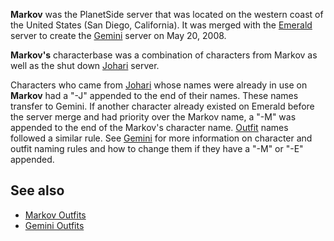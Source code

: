 **Markov** was the PlanetSide server that was located on the western
coast of the United States (San Diego, California). It was merged with
the [Emerald](Emerald.md) server to create the
[Gemini](Gemini.md) server on May 20, 2008.

**Markov's** characterbase was a combination of characters from Markov
as well as the shut down [Johari](Johari.md) server.

Characters who came from [Johari](Johari.md) whose names were
already in use on **Markov** had a "-J" appended to the end of their
names. These names transfer to Gemini. If another character already
existed on Emerald before the server merge and had priority over the
Markov name, a "-M" was appended to the end of the Markov's character
name. [Outfit](../terminology/Outfit.md) names followed a similar rule. See
[Gemini](Gemini.md) for more information on character and outfit
naming rules and how to change them if they have a "-M" or "-E"
appended.

## See also

- [Markov Outfits](:Category:Markov_Outfits)
- [Gemini Outfits](:Category:Gemini_Outfits)

<!--[category:Servers](category:Servers.md)-->
